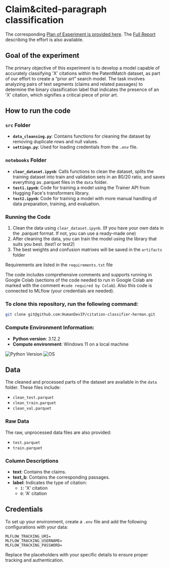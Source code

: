 # Claim&cited-paragraph classification

The corresponding <a href="https://www.notion.so/Early-baseline-for-claim-cited-paragraph-classification-on-PatentMatch-Herman-330f50f586f74779a19b32c304c0b3d0">Plan of Experiment is provided here</a>.
The <a href="https://www.notion.so/Report-Herman-Early-Baseline-PatentMatch-Paragraph-Classification-edd3d425261047a5a1633f2550d13f4c">Full Report</a> describing the effort is also available.


## Goal of the experiment
The primary objective of this experiment is to develop a model capable of accurately classifying 'X' citations within the PatentMatch dataset, as part of our effort to create a “prior art” search model. The task involves analyzing pairs of text segments (claims and related passages) to determine the binary classification label that indicates the presence of an 'X' citation, which signifies a critical piece of prior art.

## How to run the code

### `src` Folder

- **`data_cleansing.py`**: Contains functions for cleaning the dataset by removing duplicate rows and null values.
- **`settings.py`**: Used for loading credentials from the `.env` file.

### `notebooks` Folder

- **`clear_dataset.ipynb`**: Calls functions to clean the dataset, splits the training dataset into train and validation sets in an 80/20 ratio, and saves everything as .parquet files in the `data` folder.
- **`test1.ipynb`**: Code for training a model using the Trainer API from Hugging Face's transformers library.
- **`test2.ipynb`**: Code for training a model with more manual handling of data preparation, training, and evaluation.

### Running the Code

1. Clean the data using `clear_dataset.ipynb`. (If you have your own data in the .parquet format. If not, you can use a ready-made one)
2. After cleaning the data, you can train the model using the library that suits you best. (test1 or test2)
3. The best weights and confusion matrixes will be saved in the `artifacts` folder
   
Requirements are listed in the `requirements.txt` file

The code includes comprehensive comments and supports running in Google Colab (sections of the code needed to run in Google Colab are marked with the comment `#code required by Colab`). 
Also this code is connected to MLflow (your credentials are needed).


### To clone this repository, run the following command:

```bash
git clone git@github.com:HumanDevIP/citation-classifier-herman.git
```
### Compute Environment Information:

- **Python version**: 3.12.2 
- **Compute environment**: Windows 11 on a local machine

![Python Version](https://img.shields.io/badge/python-3.12.2-blue)
![OS](https://img.shields.io/badge/os-Windows%2011-blue)
## Data

The cleaned and processed parts of the dataset are available in the `data` folder. These files include:

- `clean_test.parquet`
- `clean_train.parquet`
- `clean_val.parquet`

### Raw Data

The raw, unprocessed data files are also provided:

- `test.parquet`
- `train.parquet`

### Column Descriptions

- **text**: Contains the claims.
- **text_b**: Contains the corresponding passages.
- **label**: Indicates the type of citation:
  - `1`: 'X' citation
  - `0`: 'A' citation


## Credentials
To set up your environment, create a `.env` file and add the following configurations with your data:

```env
MLFLOW_TRACKING_URI=
MLFLOW_TRACKING_USERNAME=
MLFLOW_TRACKING_PASSWORD=
```

Replace the placeholders with your specific details to ensure proper tracking and authentication.

